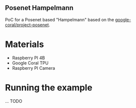 Posenet Hampelmann
-------

PoC for a Posenet based "Hampelmann" based on the [google-coral/project-posenet](https://github.com/google-coral/project-posenet).

# Materials
- Raspberry PI 4B
- Google Coral TPU
- Raspberry PI Camera

# Running the example
... TODO